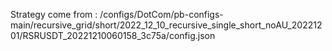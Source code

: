Strategy come from : /configs/DotCom/pb-configs-main/recursive_grid/short/2022_12_10_recursive_single_short_noAU_20221201/RSRUSDT_20221210060158_3c75a/config.json